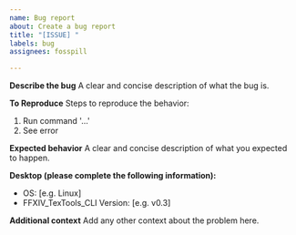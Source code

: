 ```yaml
---
name: Bug report
about: Create a bug report
title: "[ISSUE] "
labels: bug
assignees: fosspill

---
```


**Describe the bug**
A clear and concise description of what the bug is.

**To Reproduce**
Steps to reproduce the behavior:
1. Run command '...'
2. See error

**Expected behavior**
A clear and concise description of what you expected to happen.

**Desktop (please complete the following information):**
 - OS: [e.g. Linux]
 - FFXIV_TexTools_CLI Version: [e.g. v0.3]

**Additional context**
Add any other context about the problem here.
